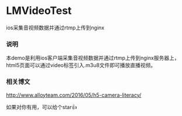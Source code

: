 # LMVideoTest
ios采集音视频数据并通过rtmp上传到nginx

### 说明
本demo是利用ios客户端采集音视频数据并通过rtmp上传到nginx服务器上，html5页面可以通过video标签引入.m3u8文件即可播放直播视频。

### 相关博文
http://www.alloyteam.com/2016/05/h5-camera-literacy/

如果对你有用，可以给个star👍

